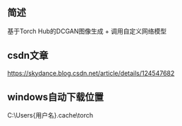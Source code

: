 ## 简述
基于Torch Hub的DCGAN图像生成 + 调用自定义网络模型

## csdn文章
https://skydance.blog.csdn.net/article/details/124547682

## windows自动下载位置
C:\Users\{用户名}\.cache\torch